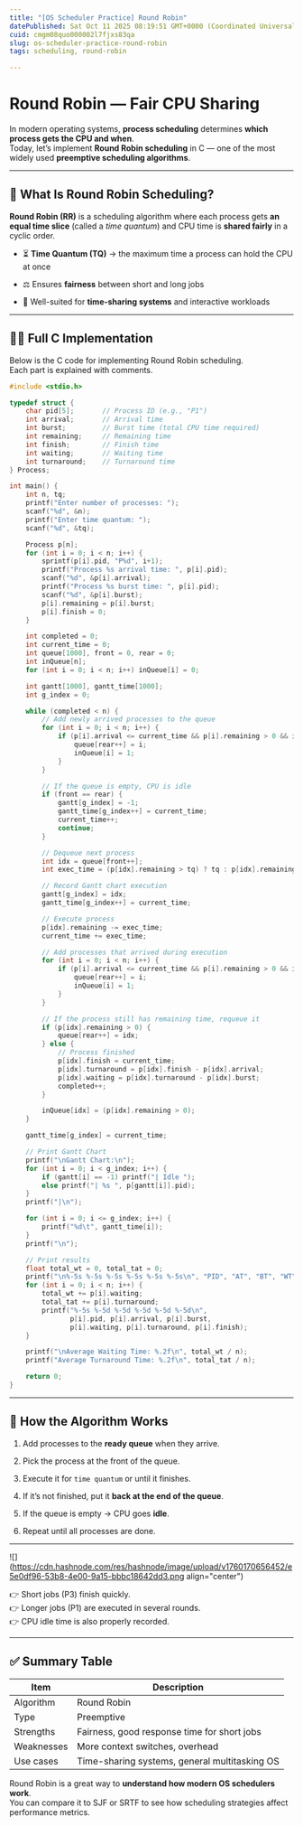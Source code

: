 ```yaml
---
title: "[OS Scheduler Practice] Round Robin"
datePublished: Sat Oct 11 2025 08:19:51 GMT+0000 (Coordinated Universal Time)
cuid: cmgm08quo000002l7fjxs83qa
slug: os-scheduler-practice-round-robin
tags: scheduling, round-robin

---
```


# Round Robin — Fair CPU Sharing

In modern operating systems, **process scheduling** determines **which process gets the CPU and when**.  
Today, let’s implement **Round Robin scheduling** in C — one of the most widely used **preemptive scheduling algorithms**.

---

## 🧭 What Is Round Robin Scheduling?

**Round Robin (RR)** is a scheduling algorithm where each process gets **an equal time slice** (called a *time quantum*) and CPU time is **shared fairly** in a cyclic order.

* ⏳ **Time Quantum (TQ)** → the maximum time a process can hold the CPU at once
    
* ⚖️ Ensures **fairness** between short and long jobs
    
* 🧍 Well-suited for **time-sharing systems** and interactive workloads
    

---

## 🧑‍💻 Full C Implementation

Below is the C code for implementing Round Robin scheduling.  
Each part is explained with comments.

```c
#include <stdio.h>

typedef struct {
    char pid[5];       // Process ID (e.g., "P1")
    int arrival;       // Arrival time
    int burst;         // Burst time (total CPU time required)
    int remaining;     // Remaining time
    int finish;        // Finish time
    int waiting;       // Waiting time
    int turnaround;    // Turnaround time
} Process;

int main() {
    int n, tq;
    printf("Enter number of processes: ");
    scanf("%d", &n);
    printf("Enter time quantum: ");
    scanf("%d", &tq);

    Process p[n];
    for (int i = 0; i < n; i++) {
        sprintf(p[i].pid, "P%d", i+1);
        printf("Process %s arrival time: ", p[i].pid);
        scanf("%d", &p[i].arrival);
        printf("Process %s burst time: ", p[i].pid);
        scanf("%d", &p[i].burst);
        p[i].remaining = p[i].burst;
        p[i].finish = 0;
    }

    int completed = 0;
    int current_time = 0;
    int queue[1000], front = 0, rear = 0;
    int inQueue[n];
    for (int i = 0; i < n; i++) inQueue[i] = 0;

    int gantt[1000], gantt_time[1000];
    int g_index = 0;

    while (completed < n) {
        // Add newly arrived processes to the queue
        for (int i = 0; i < n; i++) {
            if (p[i].arrival <= current_time && p[i].remaining > 0 && inQueue[i] == 0) {
                queue[rear++] = i;
                inQueue[i] = 1;
            }
        }

        // If the queue is empty, CPU is idle
        if (front == rear) {
            gantt[g_index] = -1;
            gantt_time[g_index++] = current_time;
            current_time++;
            continue;
        }

        // Dequeue next process
        int idx = queue[front++];
        int exec_time = (p[idx].remaining > tq) ? tq : p[idx].remaining;

        // Record Gantt chart execution
        gantt[g_index] = idx;
        gantt_time[g_index++] = current_time;

        // Execute process
        p[idx].remaining -= exec_time;
        current_time += exec_time;

        // Add processes that arrived during execution
        for (int i = 0; i < n; i++) {
            if (p[i].arrival <= current_time && p[i].remaining > 0 && inQueue[i] == 0) {
                queue[rear++] = i;
                inQueue[i] = 1;
            }
        }

        // If the process still has remaining time, requeue it
        if (p[idx].remaining > 0) {
            queue[rear++] = idx;
        } else {
            // Process finished
            p[idx].finish = current_time;
            p[idx].turnaround = p[idx].finish - p[idx].arrival;
            p[idx].waiting = p[idx].turnaround - p[idx].burst;
            completed++;
        }

        inQueue[idx] = (p[idx].remaining > 0);
    }

    gantt_time[g_index] = current_time;

    // Print Gantt Chart
    printf("\nGantt Chart:\n");
    for (int i = 0; i < g_index; i++) {
        if (gantt[i] == -1) printf("| Idle ");
        else printf("| %s ", p[gantt[i]].pid);
    }
    printf("|\n");

    for (int i = 0; i <= g_index; i++) {
        printf("%d\t", gantt_time[i]);
    }
    printf("\n");

    // Print results
    float total_wt = 0, total_tat = 0;
    printf("\n%-5s %-5s %-5s %-5s %-5s %-5s\n", "PID", "AT", "BT", "WT", "TAT", "FT");
    for (int i = 0; i < n; i++) {
        total_wt += p[i].waiting;
        total_tat += p[i].turnaround;
        printf("%-5s %-5d %-5d %-5d %-5d %-5d\n",
               p[i].pid, p[i].arrival, p[i].burst,
               p[i].waiting, p[i].turnaround, p[i].finish);
    }

    printf("\nAverage Waiting Time: %.2f\n", total_wt / n);
    printf("Average Turnaround Time: %.2f\n", total_tat / n);

    return 0;
}
```

---

## 🧠 How the Algorithm Works

1. Add processes to the **ready queue** when they arrive.
    
2. Pick the process at the front of the queue.
    
3. Execute it for `time quantum` or until it finishes.
    
4. If it’s not finished, put it **back at the end of the queue**.
    
5. If the queue is empty → CPU goes **idle**.
    
6. Repeat until all processes are done.
    

---

![](https://cdn.hashnode.com/res/hashnode/image/upload/v1760170656452/e5e0df96-53b8-4e00-9a15-bbbc18642dd3.png align="center")

👉 Short jobs (P3) finish quickly.  
👉 Longer jobs (P1) are executed in several rounds.  
👉 CPU idle time is also properly recorded.

---

## ✅ Summary Table

| Item | Description |
| --- | --- |
| Algorithm | Round Robin |
| Type | Preemptive |
| Strengths | Fairness, good response time for short jobs |
| Weaknesses | More context switches, overhead |
| Use cases | Time-sharing systems, general multitasking OS |

Round Robin is a great way to **understand how modern OS schedulers work**.  
You can compare it to SJF or SRTF to see how scheduling strategies affect performance metrics.